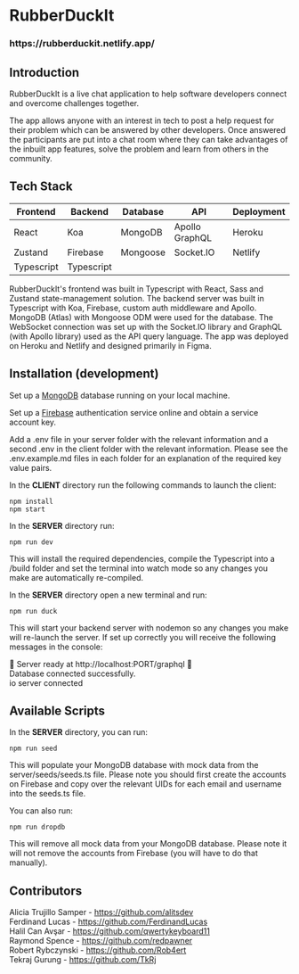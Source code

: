 # RubberDuckIt

<h3>https://rubberduckit.netlify.app/<h3>

## Introduction

RubberDuckIt is a live chat application to help software developers connect and overcome challenges together.

The app allows anyone with an interest in tech to post a help request for their problem which can be answered by other developers. Once answered the participants are put into a chat room where they can take advantages of the inbuilt app features, solve the problem and learn from others in the community.


## Tech Stack


|**Frontend**|**Backend**|**Database**|**API**|**Deployment**|
|---|---|---|---|---|
|React|Koa|MongoDB|Apollo GraphQL|Heroku|
|Zustand|Firebase|Mongoose|Socket.IO|Netlify|
|Typescript|Typescript|

RubberDuckIt's frontend was built in Typescript with React, Sass and Zustand state-management solution. The backend server was built in Typescript with Koa, Firebase, custom auth middleware and Apollo. MongoDB (Atlas) with Mongoose ODM were used for the database. The WebSocket connection was set up with the Socket.IO library and GraphQL (with Apollo library) used as the API query language. The app was deployed on Heroku and Netlify and designed primarily in Figma.


## Installation (development)

Set up a [MongoDB](https://www.mongodb.com/) database running on your local machine.

Set up a [Firebase](https://firebase.google.com/) authentication service online and obtain a service account key.

Add a .env file in your server folder with the relevant information and a second .env in the client folder with the relevant information. Please see the .env.example.md files in each folder for an explanation of the required key value pairs.

In the <strong>CLIENT</strong> directory run the following commands to launch the client:

    npm install
    npm start

In the <strong>SERVER</strong> directory run:

    npm run dev

This will install the required dependencies, compile the Typescript into a /build folder and set the terminal into watch mode so any changes you make are automatically re-compiled.

In the <strong>SERVER</strong> directory open a new terminal and run: 

    npm run duck

This will start your backend server with nodemon so any changes you make will re-launch the server. If set up correctly you will receive the following    messages in the console:

  🦆 Server ready at http://localhost:PORT/graphql 🦆  
  Database connected successfully.  
  io server connected


## Available Scripts


In the <strong>SERVER</strong> directory, you can run:

    npm run seed

This will populate your MongoDB database with mock data from the server/seeds/seeds.ts file. Please note you should first create the accounts on Firebase and copy over the relevant UIDs for each email and username into the seeds.ts file.

You can also run:

    npm run dropdb

This will remove all mock data from your MongoDB database. Please note it will not remove the accounts from Firebase (you will have to do that manually).


## Contributors

Alicia Trujillo Samper - https://github.com/alitsdev  
Ferdinand Lucas - https://github.com/FerdinandLucas  
Halil Can Avşar  - https://github.com/qwertykeyboard11  
Raymond Spence - https://github.com/redpawner  
Robert Rybczynski - https://github.com/Rob4ert  
Tekraj Gurung - https://github.com/TkRj
